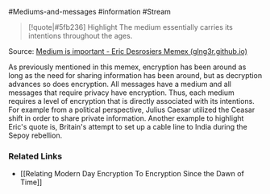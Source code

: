 #Mediums-and-messages #information #Stream 

> [!quote|#5fb236] Highlight
>The medium essentially carries its intentions throughout the ages.

Source: [Medium is important - Eric Desrosiers Memex (glng3r.github.io)](https://glng3r.github.io/memex/website/Gitelman/Medium%20is%20important/)

As previously mentioned in this memex, encryption has been around as long as the need for sharing information has been around, but as decryption advances so does encryption. All messages have a medium and all messages that require privacy have encryption. Thus, each medium requires a level of encryption that is directly associated with its intentions. For example from a political perspective, Julius Caesar utilized the Ceasar shift in order to share private information.  Another example to highlight Eric's quote is, Britain's attempt to set up a cable line to India during the Sepoy rebellion.

### Related Links
* [[Relating Modern Day Encryption To Encryption Since the Dawn of Time]]

